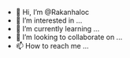 - 👋 Hi, I’m @Rakanhaloc
- 👀 I’m interested in ...
- 🌱 I’m currently learning ...
- 💞️ I’m looking to collaborate on ...
- 📫 How to reach me ...

<!---
Rakanhaloc/Rakanhaloc is a ✨ special ✨ repository because its `README.md` (this file) appears on your GitHub profile.
You can click the Preview link to take a look at your changes.
--->
